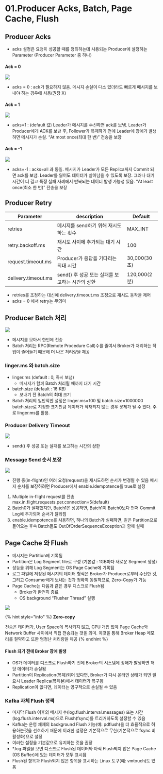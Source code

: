 # 01.Producer Acks, Batch, Page Cache, Flush

## Producer Acks

* acks 설정은 요청이 성공할 때를 정의하는데 사용되는 Producer에 설정하는 Parameter (Producer Parameter 중 하나)

#### Ack = 0

![](<../../../../.gitbook/assets/image (19) (1).png>)

* acks = 0 : ack가 필요하지 않음. 메시지 손실이 다소 있더라도 빠르게 메시지를 보내야 하는 경우에 사용(권장 X)

#### Ack = 1

![](<../../../../.gitbook/assets/image (45).png>)

* acks=1 : (default 값) Leader가 메시지를 수신하면 ack를 보냄. Leader가 Producer에게 ACK를 보낸 후, Follower가 복제하기 전에 Leader에 장애가 발생하면 메시지가 손실. “At most once(최대 한 번)” 전송을 보장

#### Ack = -1

![](<../../../../.gitbook/assets/image (24) (1).png>)

* acks=-1 : acks=all 과 동일. 메시지가 Leader가 모든 Replica까지 Commit 되면 ack를 보냄. Leader를 잃어도 데이터가 살아남을 수 있도록 보장. 그러나 대기 시간이 더 길고 특정 실패 사례에서 반복되는 데이터 발생 가능성 있음. “At least once(최소 한 번)” 전송을 보장

## Producer Retry

| Parameter           | description                    | Default     |
| ------------------- | ------------------------------ | ----------- |
| retries             | 메시지를 send하기 위해 재시도하는 횟수        | MAX\_INT    |
| retry.backoff.ms    | 재시도 사이에 추가되는 대기 시간             | 100         |
| request.timeout.ms  | Producer가 응답을 기다리는 최대 시간       | 30,000(30초) |
| delivery.timeout.ms | send() 후 성공 또는 실패를 보고하는 시간의 상한 | 120,000(2분) |

* retries를 조정하는 대신에 delivery.timeout.ms 조정으로 재시도 동작을 제어
* acks = 0 에서 retry는 무의미

## Producer Batch 처리

![](<../../../../.gitbook/assets/image (34) (1) (1).png>)

* 메시지를 모아서 한번에 전송
* Batch 처리는 RPC(Remote Procedure Call)수를 줄여서 Broker가 처리하는 작업이 줄어들기 때문에 더 나은 처리량을 제공

### linger.ms 와 batch.size

* linger.ms (default : 0, 즉시 보냄)
  * 메시지가 함께 Batch 처리될 때까지 대기 시간
* batch.size (default : 16 KB)
  * 보내기 전 Batch의 최대 크기
* Batch 처리의 일반적인 설정은 linger.ms=100 및 batch.size=1000000 batch.size로 지정한 크기만큼 데이터가 적재되지 않는 경우 문제가 될 수 있다. 주로 linger.ms를 활용.

### Producer Delivery Timeout

![](<../../../../.gitbook/assets/image (7) (1).png>)

* send() 후 성공 또는 실패를 보고하는 시간의 상한

### Message Send 순서 보장

![](<../../../../.gitbook/assets/image (35) (1).png>)

* 진행 중(in-flight)인 여러 요청(request)을 재시도하면 순서가 변경될 수 있음 메시지 순서를 보장하려면 Producer에서 enable.idempotence를 true로 설정

1. Multiple in-flight request를 전송 max.in.flight.requests.per.connection=5(default)
2. Batch0가 실패했지만, Batch1은 성공하면, Batch1이 Batch0보다 먼저 Commit Log에 추가되어 순서가 달라짐
3. enable.idempotence를 사용하면, 하나의 Batch가 실패하면, 같은 Partition으로 들어오는 후속 Batch들도 OutOfOrderSequenceException과 함께 실패

## Page Cache 와 Flush

* 메시지는 Partition에 기록됨
* Partition은 Log Segment file로 구성 (기본값 : 1GB마다 새로운 Segment 생성)
* 성능을 위해 Log Segment는 OS Page Cache에 기록됨
* 로그 파일에 저장된 메시지의 데이터 형식은 Broker가 Producer로부터 수신한 것, 그리고 Consumer에게 보내는 것과 정확히 동일하므로, Zero-Copy가 가능
* Page Cache는 다음과 같은 경우 디스크로 Flush됨
  * Broker가 완전히 종료
  * OS background “Flusher Thread” 실행

![](<../../../../.gitbook/assets/image (10) (1) (1).png>)

{% hint style="info" %}
**Zero-copy**&#x20;

전송은 데이터가, User Space에 복사되지 않고, CPU 개입 없이 Page Cache와 Network Buffer 사이에서 직접 전송되는 것을 의미. 이것을 통해 Broker Heap 메모리를 절약하고 또한 엄청난 처리량을 제공
{% endhint %}

#### Flush 되기 전에 Broker 장애 발생

* OS가 데이터를 디스크로 Flush하기 전에 Broker의 시스템에 장애가 발생하면 해당 데이터가 손실됨
* Partition이 Replication(복제)되어 있다면, Broker가 다시 온라인 상태가 되면 필요시 Leader Replica(복제본)에서 데이터가 복구됨
* Replication이 없다면, 데이터는 영구적으로 손실될 수 있음

### Kafka 자체 Flush 정책

* 마지막 Flush 이후의 메시지 수(log.flush.interval.messages) 또는 시간(log.flush.interval.ms)으로 Flush(fsync)를 트리거하도록 설정할 수 있음
* Kafka는 운영 체제의 background Flush 기능(예: pdflush)을 더 효율적으로 허용하는것을 선호하기 때문에 이러한 설정은 기본적으로 무한(기본적으로 fsync 비활성화)으로 설정
* 이러한 설정을 기본값으로 유지하는 것을 권장
* \*.log 파일을 보면 디스크로 Flush된 데이터와 아직 Flush되지 않은 Page Cache (OS Buffer)에 있는 데이터가 모두 표시됨
* Flush된 항목과 Flush되지 않은 항목을 표시하는 Linux 도구(예: vmtouch)도 있음
